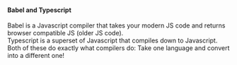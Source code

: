 #### Babel and Typescript

Babel is a Javascript compiler that takes your modern JS code and returns browser compatible JS (older JS code).  
Typescript is a superset of Javascript that compiles down to Javascript.  
Both of these do exactly what compilers do: Take one language and convert into a different one!
